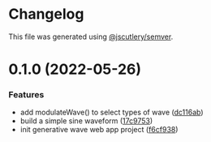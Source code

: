 # Changelog

This file was generated using [@jscutlery/semver](https://github.com/jscutlery/semver).

# 0.1.0 (2022-05-26)


### Features

* add modulateWave() to select types of wave ([dc116ab](https://github.com/lloydlobo/mononom-web-apps/commit/dc116ab22f2b2bbf6c28954427348b3cb1122773))
* build a simple sine waveform ([17c9753](https://github.com/lloydlobo/mononom-web-apps/commit/17c97539297caadef4424e034fe5634361452d7b))
* init generative wave web app  project ([f6cf938](https://github.com/lloydlobo/mononom-web-apps/commit/f6cf938eccf8893713b0d937ba37759241b98148))
